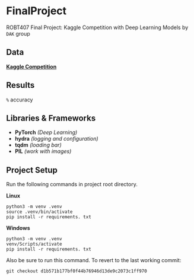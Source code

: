 # FinalProject
ROBT407 Final Project: Kaggle Competition with Deep Learning Models
by `DAK` group

## Data

**[Kaggle Competition](https://www.kaggle.com/competitions/dogs-vs-cats/data)**

## Results

`%` accuracy

## Libraries & Frameworks

- **PyTorch** *(Deep Learning)*
- **hydra** *(logging and configuration)*
- **tqdm** *(loading bar)*
- **PIL** *(work with images)*

## Project Setup

Run the following commands in project root directory.

**Linux**
```
python3 -m venv .venv
source .venv/bin/activate
pip install -r requirements. txt 
```

**Windows**
```
python3 -m venv .venv
venv/Scripts/activate
pip install -r requirements. txt 
```
Also be sure to run this command. To revert to the last working commit:
```
git checkout d1b571b177bf0f44b76946d13de9c2073c1ff970
```
